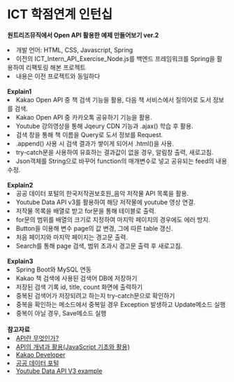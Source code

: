 <H1>ICT 학점연계 인턴십</H1> 

<strong>원트리즈뮤직에서 Open API 활용한 예제 만들어보기 ver.2 </strong>
<li>개발 언어: HTML, CSS, Javascript, Spring </li>
<li>이전의 ICT_Intern_API_Exercise_Node.js를 백엔드 프레임워크를 Spring을 활용하여 리팩토링 해본 프로젝트</li>
<li>내용은 이전 프로젝트와 동일하다</li>
<br>
<strong>Explain1</strong>
    <li>Kakao Open API 중 책 검색 기능을 활용, 다음 책 서비스에서 질의어로 도서 정보를 검색.</li>
    <li>Kakao Open API 중 카카오톡 공유하기 기능을 활용.</li>
    <li>Youtube 강의영상을 통해 Jqeury CDN 기능과 .ajax() 학습 후 활용.</li>
    <li>검색 창을 통해 책 이름을 Query로 도서 정보를 Request.</li>
    <li>.append() 사용 시 검색 결과가 쌓이게 되어서 .html()을 사용.</li>
    <li>try-catch문을 사용하여 유효하는 결과값이 없을 경우, 알림창 출력, 새로고침.</li>
    <li>Json객체를 String으로 바꾸어 function의 매개변수로 넣고 공유되는 feed의 내용 수정. </li>
<br>
<strong>Explain2</strong>
    <li>공공 데이터 포털의 한국저작권보호원_음악 저작물 API 목록을 활용.</li>
    <li>Youtube Data API v3를 활용하여 해당 저작물에 youtube 영상 연결.</li>
    <li>저작물 목록을 배열로 받고 for문을 통해 테이블로 출력.</li>
    <li>for문의 범위를 배열의 크기로 지정하여 마지막 페이지의 경우에도 에러 방지.</li>
    <li>Button을 이용해 변수 page의 값 변경, 그에 따른 table 갱신.</li>
    <li>처음 페이지와 마지막 페이지는 경고문 출력.</li>
    <li>Search를 통해 page 검색, 범위 초과시 경고문 출력 후 새로고침.</li>
<br>
<strong>Explain3</strong>
    <li>Spring Boot와 MySQL 연동</li>
    <li>Kakao 책 검색에 사용된 검색어 DB에 저장하기</li>
    <li>저장된 검색 기록 id, title, count 화면에 출력하기</li>
    <li>중복된 검색어가 저장되려고 하는지 try-catch문으로 확인하기</li>
    <li>중복을 확인하는 메소드에서 중복일 경우 Exception 발생하고 Update메소드 실행</li>
    <li>중복이 아닐 경우, Save메소드 실행</li>
<br>
<strong>참고자료</strong>
    <a href="https://www.youtube.com/watch?v=Jg3FFBLyhK0" target="_blank">
        <li>API란 무엇인가?</li>
    </a>
        <a href="https://www.youtube.com/watch?v=QPEUU89AOg8" target="_blank">
        <li>API의 개념과 활용(JavaScript 기초와 활용)</li>
    </a>
    <a href="https://developers.kakao.com/" target="_blank">
        <li>Kakao Developer</li>
    </a>
    <a href="https://www.data.go.kr/index.do" target="_blank">
        <li>공공 데이터 포털</li>
    </a>
    <a href="https://www.youtube.com/watch?v=EAyo3_zJj5c" target="_blank">
        <li>Youtube Data API V3 example</li>
    </a>
